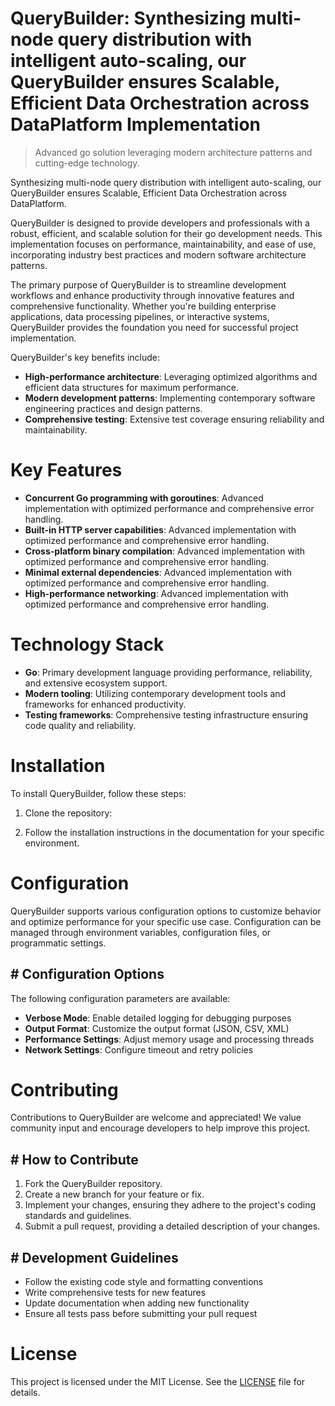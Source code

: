 <!-- fallback_QueryBuilder_20251028222012_59746 -->

# QueryBuilder: Synthesizing multi-node query distribution with intelligent auto-scaling, our QueryBuilder ensures Scalable, Efficient Data Orchestration across DataPlatform Implementation
> Advanced go solution leveraging modern architecture patterns and cutting-edge technology.

Synthesizing multi-node query distribution with intelligent auto-scaling, our QueryBuilder ensures Scalable, Efficient Data Orchestration across DataPlatform.

QueryBuilder is designed to provide developers and professionals with a robust, efficient, and scalable solution for their go development needs. This implementation focuses on performance, maintainability, and ease of use, incorporating industry best practices and modern software architecture patterns.

The primary purpose of QueryBuilder is to streamline development workflows and enhance productivity through innovative features and comprehensive functionality. Whether you're building enterprise applications, data processing pipelines, or interactive systems, QueryBuilder provides the foundation you need for successful project implementation.

QueryBuilder's key benefits include:

* **High-performance architecture**: Leveraging optimized algorithms and efficient data structures for maximum performance.
* **Modern development patterns**: Implementing contemporary software engineering practices and design patterns.
* **Comprehensive testing**: Extensive test coverage ensuring reliability and maintainability.

# Key Features

* **Concurrent Go programming with goroutines**: Advanced implementation with optimized performance and comprehensive error handling.
* **Built-in HTTP server capabilities**: Advanced implementation with optimized performance and comprehensive error handling.
* **Cross-platform binary compilation**: Advanced implementation with optimized performance and comprehensive error handling.
* **Minimal external dependencies**: Advanced implementation with optimized performance and comprehensive error handling.
* **High-performance networking**: Advanced implementation with optimized performance and comprehensive error handling.

# Technology Stack

* **Go**: Primary development language providing performance, reliability, and extensive ecosystem support.
* **Modern tooling**: Utilizing contemporary development tools and frameworks for enhanced productivity.
* **Testing frameworks**: Comprehensive testing infrastructure ensuring code quality and reliability.

# Installation

To install QueryBuilder, follow these steps:

1. Clone the repository:


2. Follow the installation instructions in the documentation for your specific environment.

# Configuration

QueryBuilder supports various configuration options to customize behavior and optimize performance for your specific use case. Configuration can be managed through environment variables, configuration files, or programmatic settings.

## # Configuration Options

The following configuration parameters are available:

* **Verbose Mode**: Enable detailed logging for debugging purposes
* **Output Format**: Customize the output format (JSON, CSV, XML)
* **Performance Settings**: Adjust memory usage and processing threads
* **Network Settings**: Configure timeout and retry policies

# Contributing

Contributions to QueryBuilder are welcome and appreciated! We value community input and encourage developers to help improve this project.

## # How to Contribute

1. Fork the QueryBuilder repository.
2. Create a new branch for your feature or fix.
3. Implement your changes, ensuring they adhere to the project's coding standards and guidelines.
4. Submit a pull request, providing a detailed description of your changes.

## # Development Guidelines

* Follow the existing code style and formatting conventions
* Write comprehensive tests for new features
* Update documentation when adding new functionality
* Ensure all tests pass before submitting your pull request

# License

This project is licensed under the MIT License. See the [LICENSE](https://github.com/zhusonglai/QueryBuilder/blob/main/LICENSE) file for details.
